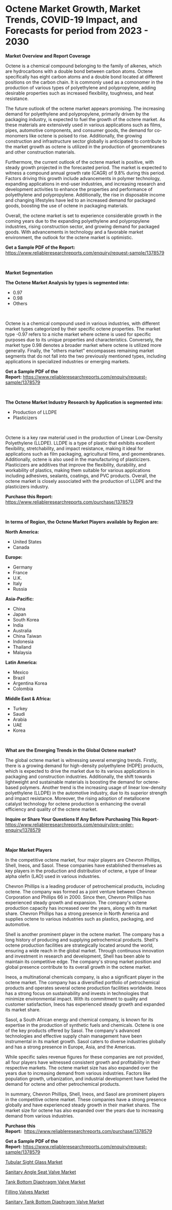 <p><h1>Octene Market Growth, Market Trends, COVID-19 Impact, and Forecasts for period from 2023 - 2030</h1></p><p><strong>Market Overview and Report Coverage</strong></p>
<p><p>Octene is a chemical compound belonging to the family of alkenes, which are hydrocarbons with a double bond between carbon atoms. Octene specifically has eight carbon atoms and a double bond located at different positions on the carbon chain. It is commonly used as a comonomer in the production of various types of polyethylene and polypropylene, adding desirable properties such as increased flexibility, toughness, and heat resistance.</p><p>The future outlook of the octene market appears promising. The increasing demand for polyethylene and polypropylene, primarily driven by the packaging industry, is expected to fuel the growth of the octene market. As these materials are extensively used in various applications such as films, pipes, automotive components, and consumer goods, the demand for co-monomers like octene is poised to rise. Additionally, the growing construction and infrastructure sector globally is anticipated to contribute to the market growth as octene is utilized in the production of geomembranes and other construction materials.</p><p>Furthermore, the current outlook of the octene market is positive, with steady growth projected in the forecasted period. The market is expected to witness a compound annual growth rate (CAGR) of 9.8% during this period. Factors driving this growth include advancements in polymer technology, expanding applications in end-user industries, and increasing research and development activities to enhance the properties and performance of polyethylene and polypropylene. Additionally, the rise in disposable income and changing lifestyles have led to an increased demand for packaged goods, boosting the use of octene in packaging materials.</p><p>Overall, the octene market is set to experience considerable growth in the coming years due to the expanding polyethylene and polypropylene industries, rising construction sector, and growing demand for packaged goods. With advancements in technology and a favorable market environment, the outlook for the octene market is optimistic.</p></p>
<p><strong>Get a Sample PDF of the Report:</strong> <a href="https://www.reliableresearchreports.com/enquiry/request-sample/1378579">https://www.reliableresearchreports.com/enquiry/request-sample/1378579</a></p>
<p>&nbsp;</p>
<p><strong>Market Segmentation</strong></p>
<p><strong>The Octene Market Analysis by types is segmented into:</strong></p>
<p><ul><li>0.97</li><li>0.98</li><li>Others</li></ul></p>
<p>&nbsp;</p>
<p><p>Octene is a chemical compound used in various industries, with different market types categorized by their specific octene properties. The market type -0.97 refers to a niche market where octene is used for specific purposes due to its unique properties and characteristics. Conversely, the market type 0.98 denotes a broader market where octene is utilized more generally. Finally, the "others market" encompasses remaining market segments that do not fall into the two previously mentioned types, including applications in specialized industries or emerging markets.</p></p>
<p><strong>Get a Sample PDF of the Report:</strong>&nbsp;<a href="https://www.reliableresearchreports.com/enquiry/request-sample/1378579">https://www.reliableresearchreports.com/enquiry/request-sample/1378579</a></p>
<p>&nbsp;</p>
<p><strong>The Octene Market Industry Research by Application is segmented into:</strong></p>
<p><ul><li>Production of LLDPE</li><li>Plasticizers</li></ul></p>
<p>&nbsp;</p>
<p><p>Octene is a key raw material used in the production of Linear Low-Density Polyethylene (LLDPE). LLDPE is a type of plastic that exhibits excellent flexibility, stretchability, and impact resistance, making it ideal for applications such as film packaging, agricultural films, and geomembranes. Additionally, octene is also used in the manufacturing of plasticizers. Plasticizers are additives that improve the flexibility, durability, and workability of plastics, making them suitable for various applications including adhesives, sealants, coatings, and PVC products. Overall, the octene market is closely associated with the production of LLDPE and the plasticizers industry.</p></p>
<p><strong>Purchase this Report:</strong>&nbsp; <a href="https://www.reliableresearchreports.com/purchase/1378579">https://www.reliableresearchreports.com/purchase/1378579</a></p>
<p>&nbsp;</p>
<p><strong>In terms of Region, the Octene Market Players available by Region are:</strong></p>
<p>
    <p> <strong> North America: </strong>
        <ul>
            <li>United States</li>
            <li>Canada</li>
        </ul>
        </p> 
    <p> <strong> Europe: </strong>
        <ul>
            <li>Germany</li>
            <li>France</li>
            <li>U.K.</li>
            <li>Italy</li>
            <li>Russia</li>
        </ul>
        </p> 
    <p> <strong> Asia-Pacific: </strong>
        <ul>
            <li>China</li>
            <li>Japan</li>
            <li>South Korea</li>
            <li>India</li>
            <li>Australia</li>
            <li>China Taiwan</li>
            <li>Indonesia</li>
            <li>Thailand</li>
            <li>Malaysia</li>
        </ul>
        </p> 
    <p> <strong> Latin America: </strong>
        <ul>
            <li>Mexico</li>
            <li>Brazil</li>
            <li>Argentina Korea</li>
            <li>Colombia</li>
        </ul>
        </p> 
    <p> <strong> Middle East & Africa: </strong>
        <ul>
            <li>Turkey</li>
            <li>Saudi</li>
            <li>Arabia</li>
            <li>UAE</li>
            <li>Korea</li>
        </ul>
    </p>
    </p>
<p>&nbsp;</p>
<p><strong>What are the Emerging Trends in the Global Octene market?</strong></p>
<p><p>The global octene market is witnessing several emerging trends. Firstly, there is a growing demand for high-density polyethylene (HDPE) products, which is expected to drive the market due to its various applications in packaging and construction industries. Additionally, the shift towards lightweight and sustainable materials is boosting the demand for octene-based polymers. Another trend is the increasing usage of linear low-density polyethylene (LLDPE) in the automotive industry, due to its superior strength and impact resistance. Moreover, the rising adoption of metallocene catalyst technology for octene production is enhancing the overall efficiency and quality of the octene market.</p></p>
<p><strong>Inquire or Share Your Questions If Any Before Purchasing This Report</strong>- <a href="https://www.reliableresearchreports.com/enquiry/pre-order-enquiry/1378579">https://www.reliableresearchreports.com/enquiry/pre-order-enquiry/1378579</a></p>
<p>&nbsp;</p>
<p><strong>Major Market Players</strong></p>
<p><p>In the competitive octene market, four major players are Chevron Phillips, Shell, Ineos, and Sasol. These companies have established themselves as key players in the production and distribution of octene, a type of linear alpha olefin (LAO) used in various industries.</p><p>Chevron Phillips is a leading producer of petrochemical products, including octene. The company was formed as a joint venture between Chevron Corporation and Phillips 66 in 2000. Since then, Chevron Phillips has experienced steady growth and expansion. The company's octene production capacity has increased over the years, along with its market share. Chevron Phillips has a strong presence in North America and supplies octene to various industries such as plastics, packaging, and automotive.</p><p>Shell is another prominent player in the octene market. The company has a long history of producing and supplying petrochemical products. Shell's octene production facilities are strategically located around the world, ensuring a wide reach in the global market. Through continuous innovation and investment in research and development, Shell has been able to maintain its competitive edge. The company's strong market position and global presence contribute to its overall growth in the octene market.</p><p>Ineos, a multinational chemicals company, is also a significant player in the octene market. The company has a diversified portfolio of petrochemical products and operates several octene production facilities worldwide. Ineos has a strong focus on sustainability and invests in technologies that minimize environmental impact. With its commitment to quality and customer satisfaction, Ineos has experienced steady growth and expanded its market share.</p><p>Sasol, a South African energy and chemical company, is known for its expertise in the production of synthetic fuels and chemicals. Octene is one of the key products offered by Sasol. The company's advanced technologies and effective supply chain management have been instrumental in its market growth. Sasol caters to diverse industries globally and has a strong presence in Europe, Asia, and the Americas.</p><p>While specific sales revenue figures for these companies are not provided, all four players have witnessed consistent growth and profitability in their respective markets. The octene market size has also expanded over the years due to increasing demand from various industries. Factors like population growth, urbanization, and industrial development have fueled the demand for octene and other petrochemical products.</p><p>In summary, Chevron Phillips, Shell, Ineos, and Sasol are prominent players in the competitive octene market. These companies have a strong presence globally and have experienced steady growth in their market shares. The market size for octene has also expanded over the years due to increasing demand from various industries.</p></p>
<p><strong>Purchase this Report:</strong>&nbsp;&nbsp;<a href="https://www.reliableresearchreports.com/purchase/1378579">https://www.reliableresearchreports.com/purchase/1378579</a></p>
<p></p>
<p><strong>Get a Sample PDF of the Report:</strong>&nbsp;<a href="https://www.reliableresearchreports.com/enquiry/request-sample/1378579">https://www.reliableresearchreports.com/enquiry/request-sample/1378579</a></p>
<p><p><a href="https://medium.com/@sureshrainarp23/tubular-sight-glass-market-insights-into-market-cagr-market-trends-and-growth-strategies-3a2dd2b87ea6">Tubular Sight Glass Market</a></p><p><a href="https://medium.com/@mhdhonirp23/sanitary-angle-seat-valve-market-insights-into-market-cagr-market-trends-and-growth-strategies-bc04f441a386">Sanitary Angle Seat Valve Market</a></p><p><a href="https://medium.com/@sachintenrp23/tank-bottom-diaphragm-valve-market-size-and-market-trends-complete-industry-overview-2023-to-2030-b0fedf79d112">Tank Bottom Diaphragm Valve Market</a></p><p><a href="https://medium.com/@devidwarnerrp23/filling-valves-market-analysis-its-cagr-market-segmentation-and-global-industry-overview-bef4041e4095">Filling Valves Market</a></p><p><a href="https://medium.com/@yuvrajsinghrp23/sanitary-tank-bottom-diaphragm-valve-market-comprehensive-assessment-by-type-application-and-a27de8fc89ab">Sanitary Tank Bottom Diaphragm Valve Market</a></p></p>